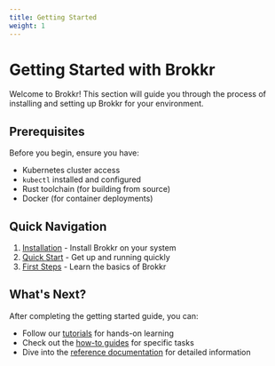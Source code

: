 ```yaml
---
title: Getting Started
weight: 1
---
```


# Getting Started with Brokkr

Welcome to Brokkr! This section will guide you through the process of installing and setting up Brokkr for your environment.

## Prerequisites

Before you begin, ensure you have:

- Kubernetes cluster access
- `kubectl` installed and configured
- Rust toolchain (for building from source)
- Docker (for container deployments)

## Quick Navigation

1. [Installation](installation) - Install Brokkr on your system
2. [Quick Start](quick-start) - Get up and running quickly
3. [First Steps](first-steps) - Learn the basics of Brokkr

## What's Next?

After completing the getting started guide, you can:

- Follow our [tutorials](../tutorials) for hands-on learning
- Check out the [how-to guides](../how-to) for specific tasks
- Dive into the [reference documentation](../reference) for detailed information
